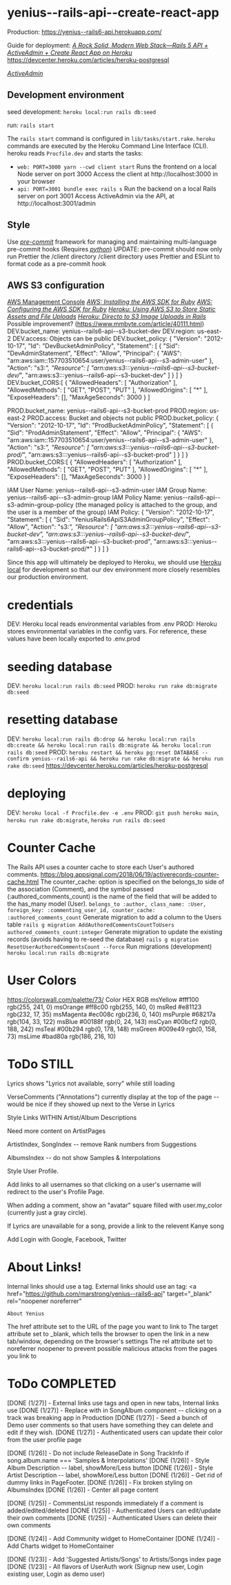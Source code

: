 # yenius--rails-api--create-react-app

Production: https://yenius--rails6-api.herokuapp.com/

Guide for deployment:
_[A Rock Solid, Modern Web Stack—Rails 5 API + ActiveAdmin + Create React App on Heroku](https://blog.heroku.com/a-rock-solid-modern-web-stack)_
https://devcenter.heroku.com/articles/heroku-postgresql

_[ActiveAdmin](https://activeadmin.info/0-installation.html#setting-up-active-admin)_

## Development environment
seed development:
`heroku local:run rails db:seed`

run:
`rails start`

The `rails start` command is configured in `lib/tasks/start.rake`.
`heroku` commands are executed by the Heroku Command Line Interface (CLI).
heroku reads `Procfile.dev` and starts the tasks:

- `web: PORT=3000 yarn --cwd client start`
  Runs the frontend on a local Node server on port 3000
  Access the client at http://localhost:3000 in your browser
- `api: PORT=3001 bundle exec rails s`
  Run the backend on a local Rails server on port 3001
  Access ActiveAdmin via the API, at http://localhost:3001/admin

## Style

Use _[pre-commit](https://pre-commit.com/)_ framework for managing and maintaining multi-language pre-commit hooks (Requires _[python](https://docs.python-guide.org/starting/install3/linux/)_)
UPDATE: pre-commit should now only run Prettier the /client directory
/client directory uses Prettier and ESLint to format code as a pre-commit hook

## AWS S3 configuration
[AWS Management Console](https://us-east-2.console.aws.amazon.com/console/home?region=us-east-2#)
_[AWS: Installing the AWS SDK for Ruby](https://docs.aws.amazon.com/sdk-for-ruby/v3/developer-guide/setup-install.html)_
_[AWS: Configuring the AWS SDK for Ruby](https://docs.aws.amazon.com/sdk-for-ruby/v3/developer-guide/setup-config.html)_
_[Heroku: Using AWS S3 to Store Static Assets and File Uploads](https://devcenter.heroku.com/articles/s3)_
_[Heroku: Directo to S3 Image Uploads in Rails](https://devcenter.heroku.com/articles/direct-to-s3-image-uploads-in-rails)_
Possible improvement? (https://www.mmbyte.com/article/40111.html)
DEV.bucket_name: yenius--rails6-api--s3-bucket-dev
DEV.region: us-east-2
DEV.access: Objects can be public
DEV.bucket_policy: {
    "Version": "2012-10-17",
    "Id": "DevBucketAdminPolicy",
    "Statement": [
        {
            "Sid": "DevAdminStatement",
            "Effect": "Allow",
            "Principal": {
                "AWS": "arn:aws:iam::157703510654:user/yenius--rails6-api--s3-admin-user"
            },
            "Action": "s3:*",
            "Resource": [
                "arn:aws:s3:::yenius--rails6-api--s3-bucket-dev/*",
                "arn:aws:s3:::yenius--rails6-api--s3-bucket-dev"
            ]
        }
    ]
}
DEV.bucket_CORS:[
    {
        "AllowedHeaders": [
            "Authorization"
        ],
        "AllowedMethods": [
            "GET",
            "POST",
            "PUT"
        ],
        "AllowedOrigins": [
            "*"
        ],
        "ExposeHeaders": [],
        "MaxAgeSeconds": 3000
    }
]

PROD.bucket_name: yenius--rails6-api--s3-bucket-prod
PROD.region: us-east-2
PROD.access: Bucket and objects not public
PROD.bucket_policy: {
    "Version": "2012-10-17",
    "Id": "ProdBucketAdminPolicy",
    "Statement": [
        {
            "Sid": "ProdAdminStatement",
            "Effect": "Allow",
            "Principal": {
                "AWS": "arn:aws:iam::157703510654:user/yenius--rails6-api--s3-admin-user"
            },
            "Action": "s3:*",
            "Resource": [
                "arn:aws:s3:::yenius--rails6-api--s3-bucket-prod/*",
                "arn:aws:s3:::yenius--rails6-api--s3-bucket-prod"
            ]
        }
    ]
}
PROD.bucket_CORS:[
    {
        "AllowedHeaders": [
            "Authorization"
        ],
        "AllowedMethods": [
            "GET",
            "POST",
            "PUT"
        ],
        "AllowedOrigins": [
            "*"
        ],
        "ExposeHeaders": [],
        "MaxAgeSeconds": 3000
    }
]


IAM User Name: yenius--rails6-api--s3-admin-user
IAM Group Name: yenius--rails6-api--s3-admin-group
IAM Policy Name: yenius--rails6-api--s3-admin-group-policy
(the managed policy is attached to the group, and the user is a member of the group)
IAM Policy:
{
  "Version": "2012-10-17",
  "Statement": [
    {
      "Sid": "YeniusRails6ApiS3AdminGroupPolicy",
      "Effect": "Allow",
      "Action": "s3:*",
      "Resource": [
        "arn:aws:s3:::yenius--rails6-api--s3-bucket-dev",
        "arn:aws:s3:::yenius--rails6-api--s3-bucket-dev/*",
        "arn:aws:s3:::yenius--rails6-api--s3-bucket-prod",
        "arn:aws:s3:::yenius--rails6-api--s3-bucket-prod/*"
      ]
    }
  ]
}



Since this app will ultimately be deployed to Heroku, we should use [Heroku local](https://devcenter.heroku.com/articles/heroku-local) for development so that our dev environment more closely resembles our production environment.

# credentials
DEV: Heroku local reads environmental variables from .env
PROD: Heroku stores environmental variables in the config vars. For reference, these values have been locally exported to .env.prod

# seeding database
DEV: `heroku local:run rails db:seed`
PROD: `heroku run rake db:migrate db:seed`

# resetting database
DEV: `heroku local:run rails db:drop && heroku local:run rails db:create && heroku local:run rails db:migrate && heroku local:run rails db:seed`
PROD: `heroku restart && heroku pg:reset DATABASE --confirm yenius--rails6-api && heroku run rake db:migrate && heroku run rake db:seed`
https://devcenter.heroku.com/articles/heroku-postgresql

# deploying
DEV: `heroku local -f Procfile.dev -e .env`
PROD: `git push heroku main`, `heroku run rake db:migrate`, `heroku run rails db:seed`


# Counter Cache
The Rails API uses a counter cache to store each User's authored comments.
https://blog.appsignal.com/2018/06/19/activerecords-counter-cache.html
The counter_cache: option is specified on the belongs_to side of the association (Comment), and the symbol passed (:authored_comments_count) is the name of the field that will be added to the has_many model (User).
`belongs_to :author, class_name: :User, foreign_key: :commenting_user_id, counter_cache: :authored_comments_count`
Generate migration to add a column to the Users table
`rails g migration AddAuthoredCommentsCountToUsers authored_comments_count:integer`
Generate migration to update the existing records (avoids having to re-seed the database)
`rails g migration ResetUserAuthoredCommentsCount --force`
Run migrations (development)
`heroku local:run rails db:migrate`


# User Colors
https://colorswall.com/palette/73/
Color		HEX			RGB
msYellow	#fff100		rgb(255, 241, 0)
msOrange	#ff8c00		rgb(255, 140, 0)
msRed		#e81123		rgb(232, 17, 35)
msMagenta	#ec008c		rgb(236, 0, 140)
msPurple	#68217a		rgb(104, 33, 122)
msBlue		#00188f		rgb(0, 24, 143)
msCyan		#00bcf2		rgb(0, 188, 242)
msTeal		#00b294		rgb(0, 178, 148)
msGreen		#009e49		rgb(0, 158, 73)
msLime		#bad80a		rgb(186, 216, 10)


# ToDo STILL

Lyrics shows "Lyrics not available, sorry" while still loading

VerseComments ("Annotations") currently display at the top of the page -- would be nice if they showed up next to the Verse in Lyrics

Style Links WITHIN Artist/Album Descriptions

Need more content on ArtistPages

ArtistIndex, SongIndex -- remove Rank numbers from Suggestions

AlbumsIndex -- do not show Samples & Interpolations

Style User Profile.

Add links to all usernames so that clicking on a user's username will redirect to the user's Profile Page.

When adding a comment, show an "avatar" square filled with user.my_color (currently just a gray circle).

If Lyrics are unavailable for a song, provide a link to the relevent Kanye song

Add Login with Google, Facebook, Twitter

# About Links!
Internal links should use a <Link> tag.
External links should use an <a> tag:
  <a
    href="https://github.com/marstrong/yenius--rails6-api"
    target="_blank"
    rel="noopener noreferrer"
  >
    About Yenius
  </a>

The href attribute set to the URL of the page you want to link to
The target attribute set to _blank, which tells the browser to open the link in a new tab/window, depending on the browser's settings
The rel attribute set to noreferrer noopener to prevent possible malicious attacks from the pages you link to

# ToDo COMPLETED
[DONE (1/27)] - External links use <a> tags and open in new tabs, Internal links use <Link>
[DONE (1/27)] - Replace <a> with <Link> in SongAlbum component -- clicking on a track was breaking app in Production
[DONE (1/27)] - Seed a bunch of Demo user comments so that users have something they can delete and edit if they wish.
[DONE (1/27)] - Authenticated users can update their color from the user profile page

[DONE (1/26)] - Do not include ReleaseDate in Song TrackInfo if song.album.name === 'Samples & Interpolations'
[DONE (1/26)] - Style Album Description -- label, showMore/Less button
[DONE (1/26)] - Style Artist Description -- label, showMore/Less button
[DONE (1/26)] - Get rid of dummy links in PageFooter.
[DONE (1/26)] - Fix broken styling on AlbumsIndex
[DONE (1/26)] - Center all page content

[DONE (1/25)] - CommentsList responds immediately if a comment is added/edited/deleted
[DONE (1/25)] - Authenticated Users can edit/update their own comments
[DONE (1/25)] - Authenticated Users can delete their own comments

[DONE (1/24)] - Add Community widget to HomeContainer
[DONE (1/24)] - Add Charts widget to HomeContainer

[DONE (1/23)] - Add 'Suggested Artists/Songs' to Artists/Songs index page
[DONE (1/23)] - All flavors of UserAuth work (Signup new user, Login existing user, Login as demo user)